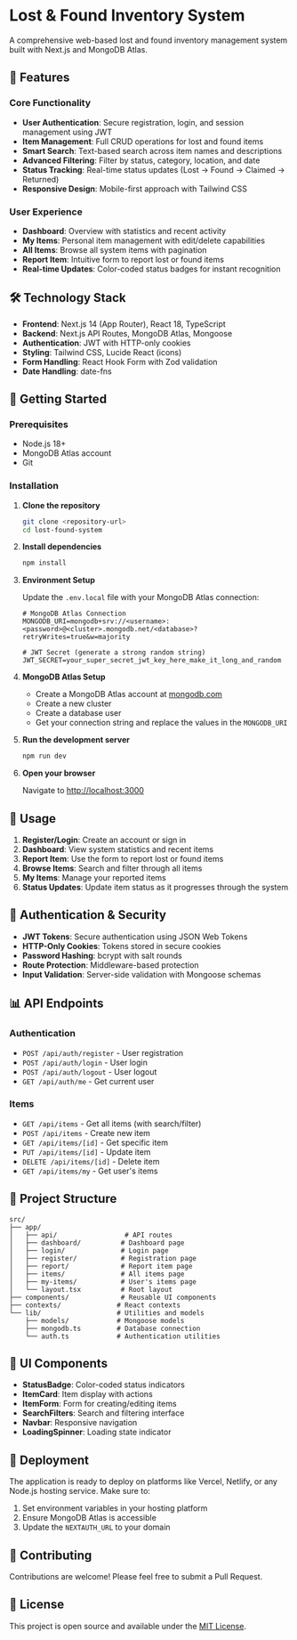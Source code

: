 # Lost & Found Inventory System

A comprehensive web-based lost and found inventory management system built with Next.js and MongoDB Atlas.

## 🌟 Features

### Core Functionality
- **User Authentication**: Secure registration, login, and session management using JWT
- **Item Management**: Full CRUD operations for lost and found items
- **Smart Search**: Text-based search across item names and descriptions
- **Advanced Filtering**: Filter by status, category, location, and date
- **Status Tracking**: Real-time status updates (Lost → Found → Claimed → Returned)
- **Responsive Design**: Mobile-first approach with Tailwind CSS

### User Experience
- **Dashboard**: Overview with statistics and recent activity
- **My Items**: Personal item management with edit/delete capabilities
- **All Items**: Browse all system items with pagination
- **Report Item**: Intuitive form to report lost or found items
- **Real-time Updates**: Color-coded status badges for instant recognition

## 🛠️ Technology Stack

- **Frontend**: Next.js 14 (App Router), React 18, TypeScript
- **Backend**: Next.js API Routes, MongoDB Atlas, Mongoose
- **Authentication**: JWT with HTTP-only cookies
- **Styling**: Tailwind CSS, Lucide React (icons)
- **Form Handling**: React Hook Form with Zod validation
- **Date Handling**: date-fns

## 🚀 Getting Started

### Prerequisites

- Node.js 18+ 
- MongoDB Atlas account
- Git

### Installation

1. **Clone the repository**
   ```bash
   git clone <repository-url>
   cd lost-found-system
   ```

2. **Install dependencies**
   ```bash
   npm install
   ```

3. **Environment Setup**
   
   Update the `.env.local` file with your MongoDB Atlas connection:
   ```env
   # MongoDB Atlas Connection
   MONGODB_URI=mongodb+srv://<username>:<password>@<cluster>.mongodb.net/<database>?retryWrites=true&w=majority
   
   # JWT Secret (generate a strong random string)
   JWT_SECRET=your_super_secret_jwt_key_here_make_it_long_and_random
   ```

4. **MongoDB Atlas Setup**
   - Create a MongoDB Atlas account at [mongodb.com](https://www.mongodb.com/atlas)
   - Create a new cluster
   - Create a database user
   - Get your connection string and replace the values in the `MONGODB_URI`

5. **Run the development server**
   ```bash
   npm run dev
   ```

6. **Open your browser**
   
   Navigate to [http://localhost:3000](http://localhost:3000)

## 📱 Usage

1. **Register/Login**: Create an account or sign in
2. **Dashboard**: View system statistics and recent items
3. **Report Item**: Use the form to report lost or found items
4. **Browse Items**: Search and filter through all items
5. **My Items**: Manage your reported items
6. **Status Updates**: Update item status as it progresses through the system

## 🔐 Authentication & Security

- **JWT Tokens**: Secure authentication using JSON Web Tokens
- **HTTP-Only Cookies**: Tokens stored in secure cookies
- **Password Hashing**: bcrypt with salt rounds
- **Route Protection**: Middleware-based protection
- **Input Validation**: Server-side validation with Mongoose schemas

## 📊 API Endpoints

### Authentication
- `POST /api/auth/register` - User registration
- `POST /api/auth/login` - User login
- `POST /api/auth/logout` - User logout
- `GET /api/auth/me` - Get current user

### Items
- `GET /api/items` - Get all items (with search/filter)
- `POST /api/items` - Create new item
- `GET /api/items/[id]` - Get specific item
- `PUT /api/items/[id]` - Update item
- `DELETE /api/items/[id]` - Delete item
- `GET /api/items/my` - Get user's items

## 📁 Project Structure

```
src/
├── app/
│   ├── api/                 # API routes
│   ├── dashboard/          # Dashboard page
│   ├── login/              # Login page
│   ├── register/           # Registration page
│   ├── report/             # Report item page
│   ├── items/              # All items page
│   ├── my-items/           # User's items page
│   └── layout.tsx          # Root layout
├── components/             # Reusable UI components
├── contexts/              # React contexts
└── lib/                   # Utilities and models
    ├── models/            # Mongoose models
    ├── mongodb.ts         # Database connection
    └── auth.ts            # Authentication utilities
```

## 🎨 UI Components

- **StatusBadge**: Color-coded status indicators
- **ItemCard**: Item display with actions
- **ItemForm**: Form for creating/editing items
- **SearchFilters**: Search and filtering interface
- **Navbar**: Responsive navigation
- **LoadingSpinner**: Loading state indicator

## 🚀 Deployment

The application is ready to deploy on platforms like Vercel, Netlify, or any Node.js hosting service. Make sure to:

1. Set environment variables in your hosting platform
2. Ensure MongoDB Atlas is accessible
3. Update the `NEXTAUTH_URL` to your domain

## 🤝 Contributing

Contributions are welcome! Please feel free to submit a Pull Request.

## 📄 License

This project is open source and available under the [MIT License](LICENSE).
